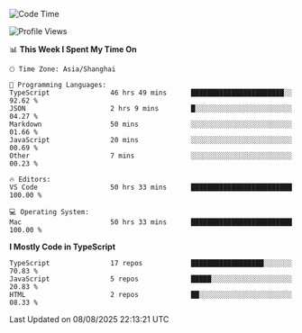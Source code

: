 <!--START_SECTION:waka-->
![Code Time](http://img.shields.io/badge/Code%20Time-8%2C072%20hrs%2020%20mins-blue)

![Profile Views](http://img.shields.io/badge/Profile%20Views-1-blue)

📊 **This Week I Spent My Time On** 

```text
🕑︎ Time Zone: Asia/Shanghai

💬 Programming Languages: 
TypeScript               46 hrs 49 mins      ███████████████████████░░   92.62 % 
JSON                     2 hrs 9 mins        █░░░░░░░░░░░░░░░░░░░░░░░░   04.27 % 
Markdown                 50 mins             ░░░░░░░░░░░░░░░░░░░░░░░░░   01.66 % 
JavaScript               20 mins             ░░░░░░░░░░░░░░░░░░░░░░░░░   00.69 % 
Other                    7 mins              ░░░░░░░░░░░░░░░░░░░░░░░░░   00.23 % 

🔥 Editors: 
VS Code                  50 hrs 33 mins      █████████████████████████   100.00 % 

💻 Operating System: 
Mac                      50 hrs 33 mins      █████████████████████████   100.00 % 
```

**I Mostly Code in TypeScript** 

```text
TypeScript               17 repos            ██████████████████░░░░░░░   70.83 % 
JavaScript               5 repos             █████░░░░░░░░░░░░░░░░░░░░   20.83 % 
HTML                     2 repos             ██░░░░░░░░░░░░░░░░░░░░░░░   08.33 % 
```




 Last Updated on 08/08/2025 22:13:21 UTC
<!--END_SECTION:waka-->
